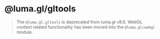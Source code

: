 # @luma.gl/gltools

> The `@luma.gl.gltools` is deprecated from luma.gl v8.6. WebGL context related functionality has been
moved into the `@luma.gl/webgl` module.
